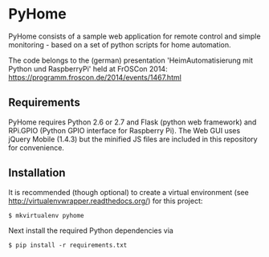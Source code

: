 PyHome
======

PyHome consists of a sample web application for remote control and simple monitoring - based on a set of python scripts for home automation. 

The code belongs to the (german) presentation 'HeimAutomatisierung mit Python und RaspberryPi' held at FrOSCon 2014:
https://programm.froscon.de/2014/events/1467.html

Requirements
------------

PyHome requires Python 2.6 or 2.7 and Flask (python web framework) and RPi.GPIO (Python GPIO interface for Raspberry Pi). The Web GUI uses jQuery Mobile (1.4.3) but the minified JS files are included in this repository for convenience.


Installation
------------

It is recommended (though optional) to create a virtual environment (see http://virtualenvwrapper.readthedocs.org/) for this project:

    $ mkvirtualenv pyhome

Next install the required Python dependencies via

    $ pip install -r requirements.txt 

